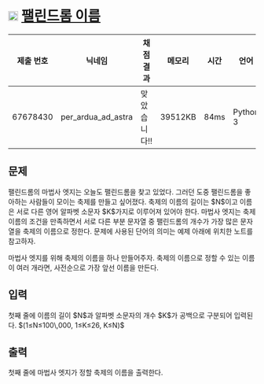 # <img width="20px"  src="https://d2gd6pc034wcta.cloudfront.net/tier/11.svg" class="solvedac-tier"> [팰린드롬 이름](https://www.acmicpc.net/problem/29768) 

| 제출 번호 | 닉네임 | 채점 결과 | 메모리 | 시간 | 언어 | 코드 길이 |
|---|---|---|---|---|---|---|
|67678430|per_ardua_ad_astra|맞았습니다!! |39512KB|84ms|Python 3|925B|

## 문제
<p>팰린드롬의 마법사 엣지는 오늘도 팰린드롬을 찾고 있었다. 그러던 도중 팰린드롬을 좋아하는 사람들이 모이는 축제를 만들고 싶어졌다. 축제의 이름의 길이는 $N$이고 이름은 서로 다른 영어 알파벳 소문자 $K$가지로 이루어져 있어야 한다. 마법사 엣지는 축제 이름의 조건을 만족하면서 서로 다른 부분 문자열 중 팰린드롬의 개수가 가장 많은 문자열을 축제의 이름으로 정한다. 문제에 사용된 단어의 의미는 예제 아래에 위치한 노트를 참고하자.</p>

<p>마법사 엣지를 위해 축제의 이름을 하나 만들어주자. 축제의 이름으로 정할 수 있는 이름이 여러 개라면, 사전순으로 가장 앞선 이름을 만든다.</p>

## 입력
<p>첫째 줄에 이름의 길이 $N$과 알파벳 소문자의 개수 $K$가 공백으로 구분되어 입력된다. $(1≤N≤100\,000, 1≤K≤26, K≤N)$</p>

## 출력
<p>첫째 줄에 마법사 엣지가 정할 축제의 이름을 출력한다.</p>

